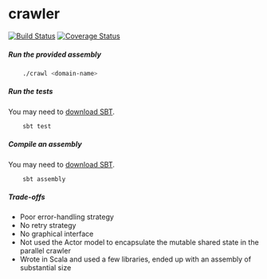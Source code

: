 # crawler
[![Build Status](https://travis-ci.org/mlucchini/wd-crawler.svg?branch=master)](https://travis-ci.org/mlucchini/wd-crawler)
[![Coverage Status](https://coveralls.io/repos/mlucchini/wd-crawler/badge.svg?branch=master&service=github)](https://coveralls.io/github/mlucchini/wd-crawler?branch=master)

##### Run the provided assembly
```sh
	./crawl <domain-name>
```

##### Run the tests
You may need to [download SBT](http://www.scala-sbt.org/download.html).
```sh
	sbt test
```

##### Compile an assembly
You may need to [download SBT](http://www.scala-sbt.org/download.html).
```sh
	sbt assembly
```

##### Trade-offs
- Poor error-handling strategy
- No retry strategy
- No graphical interface
- Not used the Actor model to encapsulate the mutable shared state in the parallel crawler
- Wrote in Scala and used a few libraries, ended up with an assembly of substantial size
